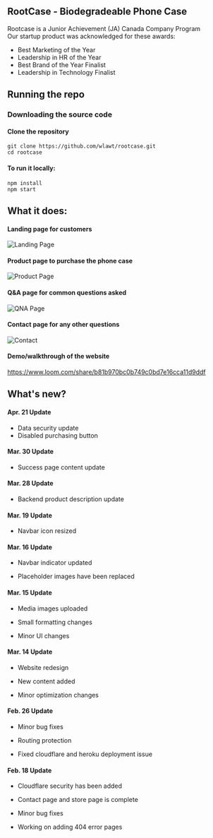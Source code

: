 ## RootCase - Biodegradeable Phone Case

Rootcase is a Junior Achievement (JA) Canada Company Program
<br/>
Our startup product was acknowledged for these awards:
- Best Marketing of the Year
- Leadership in HR of the Year
- Best Brand of the Year Finalist
- Leadership in Technology Finalist

## Running the repo

### Downloading the source code

#### Clone the repository
```
git clone https://github.com/wlawt/rootcase.git
cd rootcase
```

#### To run it locally:
```
npm install
npm start
```

## What it does:
#### Landing page for customers
![Landing Page](https://github.com/wlawt/rootcase/blob/master/public/img/readme_img/landing.png)

#### Product page to purchase the phone case
![Product Page](https://github.com/wlawt/rootcase/blob/master/public/img/readme_img/product.png)

#### Q&A page for common questions asked
![QNA Page](https://github.com/wlawt/rootcase/blob/master/public/img/readme_img/qna.png)

#### Contact page for any other questions
![Contact](https://github.com/wlawt/rootcase/blob/master/public/img/readme_img/contact.png)

#### Demo/walkthrough of the website
https://www.loom.com/share/b81b970bc0b749c0bd7e16cca11d9ddf

## What's new?
#### Apr. 21 Update
- Data security update
- Disabled purchasing button

#### Mar. 30 Update
- Success page content update

#### Mar. 28 Update
- Backend product description update

#### Mar. 19 Update

- Navbar icon resized

#### Mar. 16 Update

- Navbar indicator updated

- Placeholder images have been replaced

#### Mar. 15 Update

- Media images uploaded

- Small formatting changes

- Minor UI changes

#### Mar. 14 Update

- Website redesign

- New content added

- Minor optimization changes

#### Feb. 26 Update

- Minor bug fixes

- Routing protection

- Fixed cloudflare and heroku deployment issue

#### Feb. 18 Update

- Cloudflare security has been added

- Contact page and store page is complete

- Minor bug fixes

- Working on adding 404 error pages
